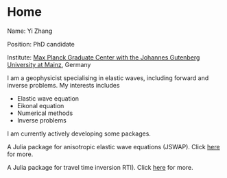 # Home

Name: Yi Zhang

Position: PhD candidate

Institute: [Max Planck Graduate Center with the Johannes Gutenberg University at Mainz](https://www.mpgc-mainz.de/9583/Students), Germany

I am a geophysicist specialising in elastic waves, including forward and inverse problems. My interests includes
- Elastic wave equation
- Eikonal equation
- Numerical methods
- Inverse problems

I am currently actively developing some packages.

A Julia package for anisotropic elastic wave equations (JSWAP). Click [here](https://github.com/deconvolution/JSWAP) for more.

A Julia package for travel time inversion RTI). Click [here](https://github.com/deconvolution/RTI) for more.

